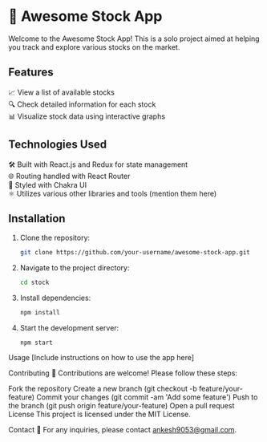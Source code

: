 # 🚀 Awesome Stock App

Welcome to the Awesome Stock App! This is a solo project aimed at helping you track and explore various stocks on the market.

## Features

📈 View a list of available stocks  
🔍 Check detailed information for each stock  
📊 Visualize stock data using interactive graphs  

## Technologies Used

🛠️ Built with React.js and Redux for state management  
🌐 Routing handled with React Router  
🎨 Styled with Chakra UI  
⚛️ Utilizes various other libraries and tools (mention them here)

## Installation

1. Clone the repository:

   ```bash
   git clone https://github.com/your-username/awesome-stock-app.git
2. Navigate to the project directory:

   ```bash
   cd stock

3. Install dependencies:

   ```bash
   npm install

4. Start the development server:

   ```
   npm start

Usage
[Include instructions on how to use the app here]

Contributing
🤝 Contributions are welcome! Please follow these steps:

Fork the repository
Create a new branch (git checkout -b feature/your-feature)
Commit your changes (git commit -am 'Add some feature')
Push to the branch (git push origin feature/your-feature)
Open a pull request
License
This project is licensed under the MIT License.

Contact
📧 For any inquiries, please contact ankesh9053@gmail.com.
